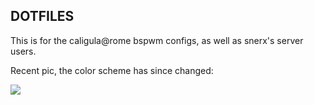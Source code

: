 <h2>DOTFILES</h2>

This is for the caligula@rome bspwm configs, as well as snerx's server users.


Recent pic, the color scheme has since changed: 

<img src="https://i.redd.it/9ioonxgbzi3z.png">
